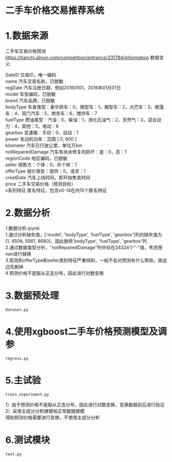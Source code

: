 # 二手车价格交易推荐系统

# 1.数据来源  
二手车交易价格预测  	
https://tianchi.aliyun.com/competition/entrance/231784/information
数据含义:  

SaleID	交易ID，唯一编码  
name	汽车交易名称，已脱敏  
regDate	汽车注册日期，例如20160101，2016年01月01日  
model	车型编码，已脱敏  
brand	汽车品牌，已脱敏  
bodyType	车身类型：豪华轿车：0，微型车：1，厢型车：2，大巴车：3，敞篷车：4，双门汽车：5，商务车：6，搅拌车：7  
fuelType	燃油类型：汽油：0，柴油：1，液化石油气：2，天然气：3，混合动力：4，其他：5，电动：6  
gearbox	变速箱：手动：0，自动：1  
power	发动机功率：范围 [ 0, 600 ]  
kilometer	汽车已行驶公里，单位万km  
notRepairedDamage	汽车有尚未修复的损坏：是：0，否：1  
regionCode	地区编码，已脱敏  
seller	销售方：个体：0，非个体：1  
offerType	报价类型：提供：0，请求：1  
creatDate	汽车上线时间，即开始售卖时间  
price	二手车交易价格（预测目标）  
v系列特征	匿名特征，包含v0-14在内15个匿名特征  

# 2.数据分析   
1.数据分析.ipynb  
1.通过分析缺失值，['model', 'bodyType', 'fuelType', 'gearbox']列的缺失值为 [1, 4506, 5981, 8680]，因此删除'bodyType', 'fuelType', 'gearbox'列   
2.通过数据类型分析，"notRepairedDamage"列中存在24324个"-"值，考虑用nan进行替换   
3.观测到offerType和seller类别特征严重倾斜，一般不会对预测有什么帮助，故这边先删掉   
4.预测价格不是服从正态分布，因此进行对数变换  
	
# 3.数据预处理 
	dataset.py

# 4.使用xgboost二手车价格预测模型及调参 

	regress.py  

# 5.主试验 
	train_experiment.py

  1）由于预测价格不是服从正态分布，因此进行对数变换，变换数据前后进行验证  
  2）采用主成分分析建模和正常数据建模  
     得到预测价格需要进行变换，不使用主成分分析
  
# 6.测试模块 
	test.py
